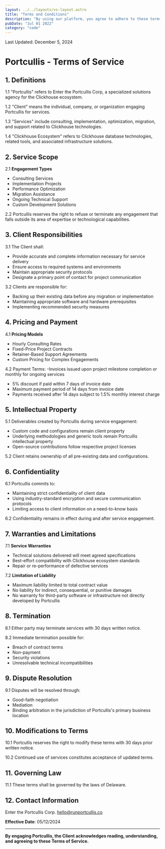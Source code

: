 ```yaml
---
layout: ../../layouts/vs-layout.astro
title: "Terms and Conditions"
description: "By using our platform, you agree to adhere to these terms and conditions"
pubDate: "Jul 01 2022"
category: "code"
---
```


Last Updated: December 5, 2024

# Portcullis - Terms of Service

## 1. Definitions

1.1 "Portcullis" refers to Enter the Portcullis Corp, a specialized solutions agency for the Clickhouse ecosystem.

1.2 "Client" means the individual, company, or organization engaging Portcullis for services.

1.3 "Services" include consulting, implementation, optimization, migration, and support related to Clickhouse technologies.

1.4 "Clickhouse Ecosystem" refers to Clickhouse database technologies, related tools, and associated infrastructure solutions.

## 2. Service Scope

2.1 **Engagement Types**
- Consulting Services
- Implementation Projects
- Performance Optimization
- Migration Assistance
- Ongoing Technical Support
- Custom Development Solutions

2.2 Portcullis reserves the right to refuse or terminate any engagement that falls outside its area of expertise or technological capabilities.

## 3. Client Responsibilities

3.1 The Client shall:
- Provide accurate and complete information necessary for service delivery
- Ensure access to required systems and environments
- Maintain appropriate security protocols
- Designate a primary point of contact for project communication

3.2 Clients are responsible for:
- Backing up their existing data before any migration or implementation
- Maintaining appropriate software and hardware prerequisites
- Implementing recommended security measures

## 4. Pricing and Payment

4.1 **Pricing Models**
- Hourly Consulting Rates
- Fixed-Price Project Contracts
- Retainer-Based Support Agreements
- Custom Pricing for Complex Engagements

4.2 Payment Terms:
-Invoices issued upon project milestone completion or monthly for ongoing services
- 5% discount if paid within 7 days of invoice date
- Maximum payment period of 14 days from invoice date
- Payments received after 14 days subject to 1.5% monthly interest charge

## 5. Intellectual Property

5.1 Deliverables created by Portcullis during service engagement:
- Custom code and configurations remain client property
- Underlying methodologies and generic tools remain Portcullis intellectual property
- Open-source contributions follow respective project licenses

5.2 Client retains ownership of all pre-existing data and configurations.

## 6. Confidentiality

6.1 Portcullis commits to:
- Maintaining strict confidentiality of client data
- Using industry-standard encryption and secure communication protocols
- Limiting access to client information on a need-to-know basis

6.2 Confidentiality remains in effect during and after service engagement.

## 7. Warranties and Limitations

7.1 **Service Warranties**
- Technical solutions delivered will meet agreed specifications
- Best-effort compatibility with Clickhouse ecosystem standards
- Repair or re-performance of defective services

7.2 **Limitation of Liability**
- Maximum liability limited to total contract value
- No liability for indirect, consequential, or punitive damages
- No warranty for third-party software or infrastructure not directly developed by Portcullis

## 8. Termination

8.1 Either party may terminate services with 30 days written notice.

8.2 Immediate termination possible for:
- Breach of contract terms
- Non-payment
- Security violations
- Unresolvable technical incompatibilities

## 9. Dispute Resolution

9.1 Disputes will be resolved through:
- Good-faith negotiation
- Mediation
- Binding arbitration in the jurisdiction of Portcullis's primary business location

## 10. Modifications to Terms

10.1 Portcullis reserves the right to modify these terms with 30 days prior written notice.

10.2 Continued use of services constitutes acceptance of updated terms.

## 11. Governing Law

11.1 These terms shall be governed by the laws of Delaware.

## 12. Contact Information

Enter the Portcullis Corp.
hello@runportcullis.co

**Effective Date**: 05/12/2024

---

**By engaging Portcullis, the Client acknowledges reading, understanding, and agreeing to these Terms of Service.**